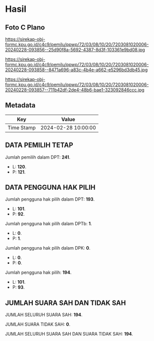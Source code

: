 # Hasil

## Foto C Plano

https://sirekap-obj-formc.kpu.go.id/c4c9/pemilu/ppwp/72/03/08/10/20/7203081020006-20240228-093856--25d90f8a-5692-4387-8d3f-103361e9bd08.jpg

https://sirekap-obj-formc.kpu.go.id/c4c9/pemilu/ppwp/72/03/08/10/20/7203081020006-20240228-093858--8471a696-a83c-4b4e-a662-e5296bd3db45.jpg

https://sirekap-obj-formc.kpu.go.id/c4c9/pemilu/ppwp/72/03/08/10/20/7203081020006-20240228-093857--711b42df-2de4-48b6-bae1-323092846ccc.jpg


## Metadata

| Key        | Value               |
| ---------- | ------------------- |
| Time Stamp | 2024-02-28 10:00:00 |


## DATA PEMILIH TETAP

Jumlah pemilih dalam DPT: **241**.
 * L: **120**.
 * P: **121**.

## DATA PENGGUNA HAK PILIH

Jumlah pengguna hak pilih dalam DPT: **193**.
 * L: **101**.
 * P: **92**.

Jumlah pengguna hak pilih dalam DPTb: **1**.
 * L: **0**.
 * P: **1**.

Jumlah pengguna hak pilih dalam DPK: **0**.
 * L: **0**.
 * P: **0**.

Jumlah pengguna hak pilih: **194**.
 * L: **101**.
 * P: **93**.

## JUMLAH SUARA SAH DAN TIDAK SAH

JUMLAH SELURUH SUARA SAH: **194**.

JUMLAH SUARA TIDAK SAH: **0**.

JUMLAH SELURUH SUARA SAH DAN SUARA TIDAK SAH: **194**.


